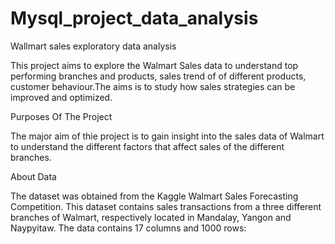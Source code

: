 # Mysql_project_data_analysis
Wallmart sales exploratory data analysis

This project aims to explore the Walmart Sales data to understand top performing branches and products, sales trend of of different products, customer behaviour.The aims is to study how sales strategies can be improved and optimized.

Purposes Of The Project

The major aim of thie project is to gain insight into the sales data of Walmart to understand the different factors that affect sales of the different branches.

About Data

The dataset was obtained from the Kaggle Walmart Sales Forecasting Competition. This dataset contains sales transactions from a three different branches of Walmart, respectively located in Mandalay, Yangon and Naypyitaw. The data contains 17 columns and 1000 rows:
